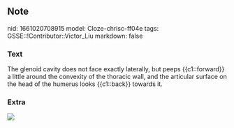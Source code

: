 ## Note
nid: 1661020708915
model: Cloze-chrisc-ff04e
tags: GSSE::!Contributor::Victor_Liu
markdown: false

### Text
The glenoid cavity does not face exactly laterally, but peeps {{c1::forward}} a little around the convexity of the thoracic wall, and the articular surface on the head of the humerus looks {{c1::back}} towards it.

### Extra
<img src= 
"Diagram-of-glenoid-retroversion-angle-measurement-The-scapular-axis-Friedman-line-is.png">

